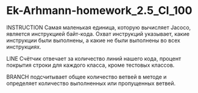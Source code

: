 # Ek-Arhmann-homework_2.5_CI_100

INSTRUCTION Самая маленькая единица, которую вычисляет Jacoco, является инструкцией байт-кода. Охват инструкций указывает, какие инструкции были выполнены, а какие не были выполнены во всех инструкциях.


LINE Счётчик отвечает за количество линий нашего кода, процент покрытия строки для каждого класса, кроме тестовых классов.


BRANCH подсчитывает общее количество ветвей в методе и определяет количество выполненных или пропущенных ветвей.
